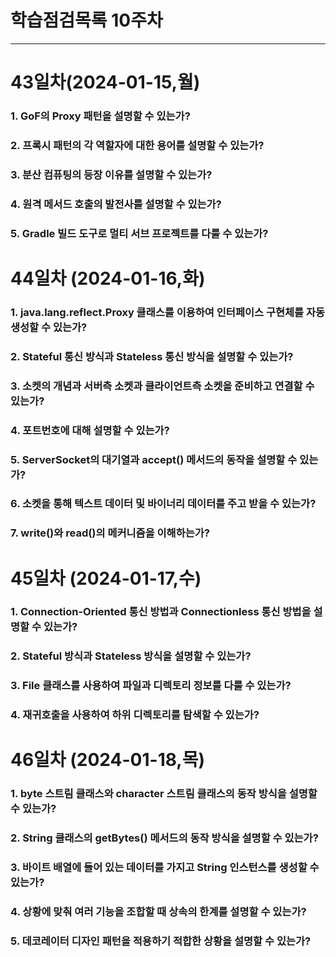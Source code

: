 # 학습점검목록 10주차
---
# 43일차(2024-01-15,월)
### 1. GoF의 Proxy 패턴을 설명할 수 있는가?

### 2. 프록시 패턴의 각 역할자에 대한 용어를 설명할 수 있는가?

### 3. 분산 컴퓨팅의 등장 이유를 설명할 수 있는가?

### 4. 원격 메서드 호출의 발전사를 설명할 수 있는가?

### 5. Gradle 빌드 도구로 멀티 서브 프로젝트를 다룰 수 있는가?


# 44일차 (2024-01-16,화)
### 1. java.lang.reflect.Proxy 클래스를 이용하여 인터페이스 구현체를 자동 생성할 수 있는가?

### 2. Stateful 통신 방식과 Stateless 통신 방식을 설명할 수 있는가?

### 3. 소켓의 개념과 서버측 소켓과 클라이언트측 소켓을 준비하고 연결할 수 있는가?

### 4. 포트번호에 대해 설명할 수 있는가?

### 5. ServerSocket의 대기열과 accept() 메서드의 동작을 설명할 수 있는가?

### 6. 소켓을 통해 텍스트 데이터 및 바이너리 데이터를 주고 받을 수 있는가?

### 7. write()와 read()의 메커니즘을 이해하는가?


# 45일차 (2024-01-17,수)
### 1. Connection-Oriented 통신 방법과 Connectionless 통신 방법을 설명할 수 있는가?

### 2. Stateful 방식과 Stateless 방식을 설명할 수 있는가?

### 3. File 클래스를 사용하여 파일과 디렉토리 정보를 다룰 수 있는가?

### 4. 재귀호출을 사용하여 하위 디렉토리를 탐색할 수 있는가? 


# 46일차 (2024-01-18,목)
### 1. byte 스트림 클래스와 character 스트림 클래스의 동작 방식을 설명할 수 있는가?

### 2. String 클래스의 getBytes() 메서드의 동작 방식을 설명할 수 있는가?

### 3. 바이트 배열에 들어 있는 데이터를 가지고 String 인스턴스를 생성할 수 있는가?

### 4. 상황에 맞춰 여러 기능을 조합할 때 상속의 한계를 설명할 수 있는가?

### 5. 데코레이터 디자인 패턴을 적용하기 적합한 상황을 설명할 수 있는가?

